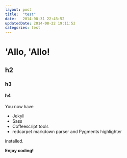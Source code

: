 ```yaml
---
layout: post
title:  "test"
date:   2014-08-31 22:43:52
updatedDate: 2014-08-22 19:11:52
categories: test
---
```


# 'Allo, 'Allo!
## h2
### h3
#### h4

You now have

- Jekyll
- Sass
- Coffeescript tools
- redcarpet markdown parser and Pygments highlighter

installed.

**Enjoy coding!**
